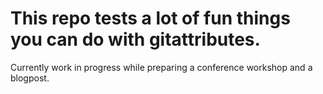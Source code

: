 # This repo tests a lot of fun things you can do with gitattributes.

Currently work in progress while preparing a conference workshop and a blogpost.